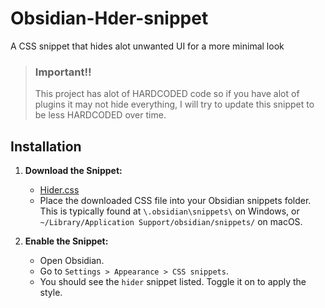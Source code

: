 # Obsidian-Hder-snippet
 A CSS snippet that hides alot unwanted UI for a more minimal look


> ### Important‼️
> This project has alot of HARDCODED code so if you have alot of plugins it may not hide everything, I will try to update this snippet to be less HARDCODED over time.



## Installation
1. **Download the Snippet:**
   - [Hider.css](https://github.com/cheaderthecoder/Obsidian-Hider-snippet/blob/main/Hider.css)
   - Place the downloaded CSS file into your Obsidian snippets folder. This is typically found at `\.obsidian\snippets\` on Windows, or `~/Library/Application Support/obsidian/snippets/` on macOS.


2. **Enable the Snippet:**
   - Open Obsidian.
   - Go to `Settings > Appearance > CSS snippets`.
   - You should see the `hider` snippet listed. Toggle it on to apply the style.


   